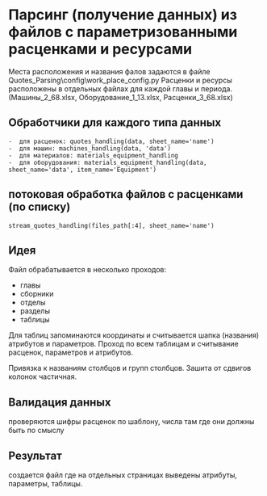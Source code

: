# Парсинг (получение данных) из файлов с параметризованными расценками и ресурсами

Места расположения и названия фалов задаются в файле Quotes_Parsing\config\work_place_config.py
Расценки и ресурсы расположены в отдельных файлах для каждой главы и периода.
(Машины_2_68.xlsx, Оборудование_1_13.xlsx, Расценки_3_68.xlsx)

## Обработчики для каждого типа данных
    -  для расценок: quotes_handling(data, sheet_name='name')
    -  для машин: machines_handling(data, 'data')
    -  для материалов: materials_equipment_handling
    -  для оборудования: materials_equipment_handling(data, sheet_name='data', item_name='Equipment')


## потоковая обработка файлов с расценками (по списку)

    stream_quotes_handling(files_path[:4], sheet_name='name')

## Идея

Файл обрабатывается в несколько проходов:
- главы
- сборники
- отделы
- разделы
- таблицы

Для таблиц запоминаются координаты и считывается шапка (названия) атрибутов и параметров.
Проход по всем таблицам и считывание расценок, параметров и атрибутов.

Привязка к названиям столбцов и групп столбцов.
Зашита от сдвигов колонок частичная.

## Валидация данных

проверяются шифры расценок по шаблону, числа там где они должны быть по смыслу

## Результат
создается файл где на отдельных страницах выведены атрибуты, параметры, таблицы.

